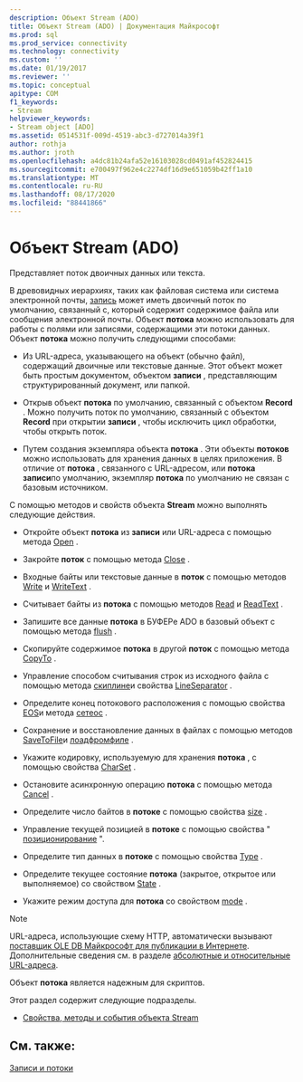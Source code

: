 ```yaml
---
description: Объект Stream (ADO)
title: Объект Stream (ADO) | Документация Майкрософт
ms.prod: sql
ms.prod_service: connectivity
ms.technology: connectivity
ms.custom: ''
ms.date: 01/19/2017
ms.reviewer: ''
ms.topic: conceptual
apitype: COM
f1_keywords:
- Stream
helpviewer_keywords:
- Stream object [ADO]
ms.assetid: 0514531f-009d-4519-abc3-d727014a39f1
author: rothja
ms.author: jroth
ms.openlocfilehash: a4dc81b24afa52e16103028cd0491af452824415
ms.sourcegitcommit: e700497f962e4c2274df16d9e651059b42ff1a10
ms.translationtype: MT
ms.contentlocale: ru-RU
ms.lasthandoff: 08/17/2020
ms.locfileid: "88441866"
---
```

# <a name="stream-object-ado"></a>Объект Stream (ADO)
Представляет поток двоичных данных или текста.  
  
 В древовидных иерархиях, таких как файловая система или система электронной почты, [запись](../../../ado/reference/ado-api/record-object-ado.md) может иметь двоичный поток по умолчанию, связанный с, который содержит содержимое файла или сообщения электронной почты. Объект **потока** можно использовать для работы с полями или записями, содержащими эти потоки данных. Объект **потока** можно получить следующими способами:  
  
-   Из URL-адреса, указывающего на объект (обычно файл), содержащий двоичные или текстовые данные. Этот объект может быть простым документом, объектом **записи** , представляющим структурированный документ, или папкой.  
  
-   Открыв объект **потока** по умолчанию, связанный с объектом **Record** . Можно получить поток по умолчанию, связанный с объектом **Record** при открытии **записи** , чтобы исключить цикл обработки, чтобы открыть поток.  
  
-   Путем создания экземпляра объекта **потока** . Эти объекты **потоков** можно использовать для хранения данных в целях приложения. В отличие от **потока** , связанного с URL-адресом, или **потока** **записи**по умолчанию, экземпляр **потока** по умолчанию не связан с базовым источником.  
  
 С помощью методов и свойств объекта **Stream** можно выполнять следующие действия.  
  
-   Откройте объект **потока** из **записи** или URL-адреса с помощью метода [Open](../../../ado/reference/ado-api/open-method-ado-stream.md) .  
  
-   Закройте **поток** с помощью метода [Close](../../../ado/reference/ado-api/close-method-ado.md) .  
  
-   Входные байты или текстовые данные в **поток** с помощью методов [Write](../../../ado/reference/ado-api/write-method.md) и [WriteText](../../../ado/reference/ado-api/writetext-method.md) .  
  
-   Считывает байты из **потока** с помощью методов [Read](../../../ado/reference/ado-api/read-method.md) и [ReadText](../../../ado/reference/ado-api/readtext-method.md) .  
  
-   Запишите все данные **потока** в БУФЕРе ADO в базовый объект с помощью метода [flush](../../../ado/reference/ado-api/flush-method-ado.md) .  
  
-   Скопируйте содержимое **потока** в другой **поток** с помощью метода [CopyTo](../../../ado/reference/ado-api/copyto-method-ado.md) .  
  
-   Управление способом считывания строк из исходного файла с помощью метода [скиплине](../../../ado/reference/ado-api/skipline-method.md)и свойства [LineSeparator](../../../ado/reference/ado-api/lineseparator-property-ado.md) .  
  
-   Определите конец потокового расположения с помощью свойства [EOS](../../../ado/reference/ado-api/eos-property.md)и метода [сетеос](../../../ado/reference/ado-api/seteos-method.md) .  
  
-   Сохранение и восстановление данных в файлах с помощью методов [SaveToFile](../../../ado/reference/ado-api/savetofile-method.md)и [лоадфромфиле](../../../ado/reference/ado-api/loadfromfile-method-ado.md) .  
  
-   Укажите кодировку, используемую для хранения **потока** , с помощью свойства [CharSet](../../../ado/reference/ado-api/charset-property-ado.md) .  
  
-   Остановите асинхронную операцию **потока** с помощью метода [Cancel](../../../ado/reference/ado-api/cancel-method-ado.md) .  
  
-   Определите число байтов в **потоке** с помощью свойства [size](../../../ado/reference/ado-api/size-property-ado-stream.md) .  
  
-   Управление текущей позицией в **потоке** с помощью свойства " [позиционирование](../../../ado/reference/ado-api/position-property-ado.md) ".  
  
-   Определите тип данных в **потоке** с помощью свойства [Type](../../../ado/reference/ado-api/type-property-ado-stream.md) .  
  
-   Определите текущее состояние **потока** (закрытое, открытое или выполняемое) со свойством [State](../../../ado/reference/ado-api/state-property-ado.md) .  
  
-   Укажите режим доступа для **потока** со свойством [mode](../../../ado/reference/ado-api/mode-property-ado.md) .  
  
> [!NOTE]
>  URL-адреса, использующие схему HTTP, автоматически вызывают [поставщик OLE DB Майкрософт для публикации в Интернете](../../../ado/guide/appendixes/microsoft-ole-db-provider-for-internet-publishing.md). Дополнительные сведения см. в разделе [абсолютные и относительные URL-адреса](../../../ado/guide/data/absolute-and-relative-urls.md).  
  
 Объект **потока** является надежным для скриптов.  
  
 Этот раздел содержит следующие подразделы.  
  
-   [Свойства, методы и события объекта Stream](../../../ado/reference/ado-api/stream-object-properties-methods-and-events.md)  
  
## <a name="see-also"></a>См. также:  
 [Записи и потоки](../../../ado/guide/data/records-and-streams.md)
